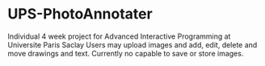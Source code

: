 # UPS-PhotoAnnotater
Individual 4 week project for Advanced Interactive Programming at Universite Paris Saclay
Users may upload images and add, edit, delete and move drawings and text.
Currently no capable to save or store images.
